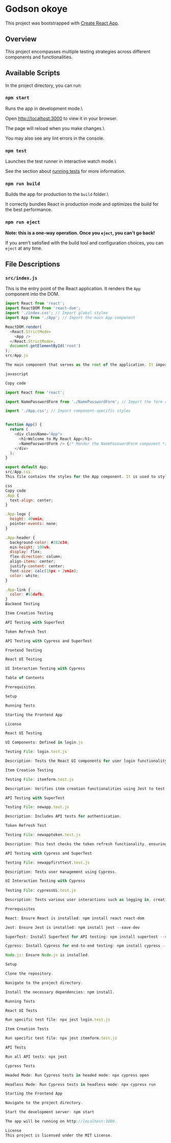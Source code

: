 # Godson okoye

This project was bootstrapped with [Create React App](https://github.com/facebook/create-react-app).

## Overview

This project encompasses multiple testing strategies across different components and functionalities.

## Available Scripts

In the project directory, you can run:

### `npm start`

Runs the app in development mode.\  

Open [http://localhost:3000](http://localhost:3000) to view it in your browser.

The page will reload when you make changes.\  

You may also see any lint errors in the console.

### `npm test`

Launches the test runner in interactive watch mode.\  

See the section about [running tests](https://facebook.github.io/create-react-app/docs/running-tests) for more information.

### `npm run build`

Builds the app for production to the `build` folder.\  

It correctly bundles React in production mode and optimizes the build for the best performance.

### `npm run eject`

**Note: this is a one-way operation. Once you `eject`, you can't go back!**

If you aren't satisfied with the build tool and configuration choices, you can `eject` at any time.

## File Descriptions

### `src/index.js`

This is the entry point of the React application. It renders the `App` component into the DOM.

```javascript
import React from 'react';
import ReactDOM from 'react-dom';
import './index.css'; // Import global styles
import App from './App'; // Import the main App component

ReactDOM.render(
  <React.StrictMode>
    <App />
  </React.StrictMode>,
  document.getElementById('root')
);
src/App.js

The main component that serves as the root of the application. It imports and renders the NamePasswordForm component.

javascript

Copy code

import React from 'react';

import NamePasswordForm from './NamePasswordForm'; // Import the form component

import './App.css'; // Import component-specific styles


function App() {
  return (
    <div className="App">
      <h1>Welcome to My React App</h1>
      <NamePasswordForm /> {/* Render the NamePasswordForm component */}
    </div>
  );
}

export default App;
src/App.css
This file contains the styles for the App component. It is used to style the layout and appearance of the main application.

css
Copy code
.App {
  text-align: center;
}

.App-logo {
  height: 40vmin;
  pointer-events: none;
}

.App-header {
  background-color: #282c34;
  min-height: 100vh;
  display: flex;
  flex-direction: column;
  align-items: center;
  justify-content: center;
  font-size: calc(10px + 2vmin);
  color: white;
}

.App-link {
  color: #61dafb;
}
Backend Testing

Item Creation Testing

API Testing with SuperTest

Token Refresh Test

API Testing with Cypress and SuperTest

Frontend Testing

React UI Testing

UI Interaction Testing with Cypress

Table of Contents

Prerequisites

Setup

Running Tests

Starting the Frontend App

License

React UI Testing

UI Components: Defined in login.js

Testing File: login.test.js

Description: Tests the React UI components for user login functionality using Jest.

Item Creation Testing

Testing File: itemform.test.js

Description: Verifies item creation functionalities using Jest to test components defined in itemform.js.

API Testing with SuperTest

Testing File: newapp.test.js

Description: Includes API tests for authentication.

Token Refresh Test

Testing File: newapptoken.test.js

Description: This test checks the token refresh functionality, ensuring that an expired token can be successfully refreshed.

API Testing with Cypress and SuperTest

Testing File: newappfirsttest.test.js

Description: Tests user management using Cypress.

UI Interaction Testing with Cypress
  
Testing File: cypressUi.test.js

Description: Tests various user interactions such as logging in, creating, updating, and deleting items on the UI using Cypress.

Prerequisites

React: Ensure React is installed: npm install react react-dom

Jest: Ensure Jest is installed: npm install jest --save-dev

SuperTest: Install SuperTest for API testing: npm install supertest --save-dev

Cypress: Install Cypress for end-to-end testing: npm install cypress --save-dev

Node.js: Ensure Node.js is installed.

Setup

Clone the repository.

Navigate to the project directory.

Install the necessary dependencies: npm install.

Running Tests

React UI Tests

Run specific test file: npx jest login.test.js

Item Creation Tests

Run specific test file: npx jest itemform.test.js

API Tests

Run all API tests: npx jest

Cypress Tests

Headed Mode: Run Cypress tests in headed mode: npx cypress open

Headless Mode: Run Cypress tests in headless mode: npx cypress run

Starting the Frontend App

Navigate to the project directory.

Start the development server: npm start

The app will be running on http://localhost:3000.

License
This project is licensed under the MIT License.





